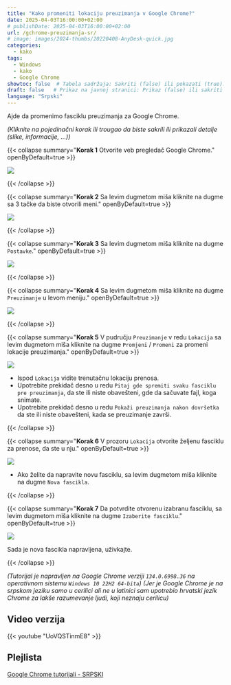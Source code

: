 ```yaml
---
title: "Kako promeniti lokaciju preuzimanja v Google Chrome?"
date: 2025-04-03T16:00:00+02:00
# publishDate: 2025-04-03T16:00:00+02:00
url: /gchrome-preuzimanja-sr/
# image: images/2024-thumbs/20220408-AnyDesk-quick.jpg
categories: 
  - kako
tags: 
  - Windows
  - kako
  - Google Chrome
showtoc: false  # Tabela sadržaja: Sakriti (false) ili pokazati (true).
draft: false   # Prikaz na javnoj stranici: Prikaz (false) ili sakriti (true).
language: "Srpski"
---
```


Ajde da promenimo fasciklu preuzimanja za Google Chrome. 

*(Kliknite na pojedinačni korak ili trougao da biste sakrili ili prikazali detalje (slike, informacije, ...))*

{{< collapse summary="**Korak 1** Otvorite veb pregledač Google Chrome." openByDefault=true >}}

 ![](/images/Google-Chrome/GChrome_desktop_shortcut.jpeg)

{{< /collapse >}}

{{< collapse summary="**Korak 2** Sa levim dugmetom miša kliknite na dugme sa 3 tačke da biste otvorili meni." openByDefault=true >}}
   
   ![](/images/Google-Chrome/Hr_-_GChrome_-_3_tacke_dugme.jpeg)

{{< /collapse >}}

{{< collapse summary="**Korak 3** Sa levim dugmetom miša kliknite na dugme `Postavke`." openByDefault=true >}}

 ![](/images/Google-Chrome/Hr_-_GChrome_-_meni_-_Postavke.jpeg)

{{< /collapse >}}

{{< collapse summary="**Korak 4** Sa levim dugmetom miša kliknite na dugme `Preuzimanje` u levom meniju." openByDefault=true >}}

   ![](/images/Google-Chrome/Hr_-_GChrome_-_Postavke_-_preuzimanje.jpeg)

{{< /collapse >}}

{{< collapse summary="**Korak 5** V pudručju `Preuzimanje` v redu `Lokacija` sa levim dugmetom miša kliknite na dugme `Promjeni` / `Promeni` za promeni lokacije preuzimanja." openByDefault=true >}}
   
   ![](/images/Google-Chrome/Hr_-_GChrome_-_Postavke_-_preuzimanje_-_promjeni.jpeg)

   - Ispod `Lokacija` vidite trenutačnu lokaciju prenosa.
   - Upotrebite prekidač desno u redu `Pitaj gde spremiti svaku fasciklu pre preuzimanja`, da ste ili niste obavešteni, gde da sačuvate fajl, koga snimate.
   - Upotrebite prekidač desno u redu  `Pokaži preuzimanja nakon dovršetka` da ste ili niste obavešteni, kada se preuzimanje završi.

{{< /collapse >}}

{{< collapse summary="**Korak 6** V prozoru `Lokacija` otvorite željenu fasciklu za prenose, da ste u nju." openByDefault=true >}}
   
   ![](/images/Google-Chrome/Hr_-_GChrome_-_Postavke_-_preuzimanje_-_promjeni_-_Lokacija.jpeg)

   - Ako želite da napravite novu fasciklu, sa levim dugmetom miša kliknite na dugme `Nova fascikla`. 

{{< /collapse >}}

{{< collapse summary="**Korak 7** Da potvrdite otvorenu izabranu fasciklu, sa levim dugmetom miša kliknite na dugme `Izaberite fasciklu`." openByDefault=true >}}
   
   ![](/images/Google-Chrome/Hr_-_GChrome_-_Postavke_-_preuzimanje_-_promjeni_-_izaberite_fasciklu.jpeg)

   Sada je nova fascikla napravljena, uživkajte.

{{< /collapse >}}

*(Tutorijal je napravljen na Google Chrome verziji `134.0.6998.36` na operativnom sistemu `Windows 10 22H2 64-bita`)*
*(Jer je Google Chrome je na srpskom jeziku samo u cerilici ali ne u latinici sam upotrebio hrvatski jezik Chrome za lakše razumevanje ljudi, koji neznaju cerilicu)*

## Video verzija

{{< youtube "UoVQSTinmE8" >}}

## Plejlista

[Google Chrome tutorijali - SRPSKI](https://www.youtube.com/playlist?list=PLbvZxzmdNckw-B2_mYYIbROTy0VuqR-qa "Kliknite/tapnite da otvorite plejlistu!")